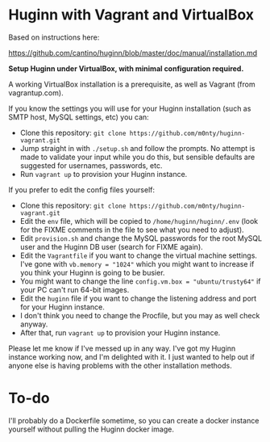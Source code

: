 # Huginn with Vagrant and VirtualBox

Based on instructions here:

https://github.com/cantino/huginn/blob/master/doc/manual/installation.md

**Setup Huginn under VirtualBox, with minimal configuration required.**

A working VirtualBox installation is a prerequisite, as well as Vagrant
(from vagrantup.com).

If you know the settings you will use for your Huginn installation (such
as SMTP host, MySQL settings, etc) you can:

- Clone this repository: `git clone https://github.com/m0nty/huginn-vagrant.git`
- Jump straight in with `./setup.sh` and follow the prompts. No attempt 
  is made to validate your input while you do this, but sensible defaults are
  suggested for usernames, passwords, etc.
- Run `vagrant up` to provision your Huginn instance.

If you prefer to edit the config files yourself:

- Clone this repository: `git clone https://github.com/m0nty/huginn-vagrant.git`
- Edit the `env` file, which will be copied to `/home/huginn/huginn/.env`
  (look for the FIXME comments in the file to see what you need to adjust).
- Edit `provision.sh` and change the MySQL passwords for the root MySQL user and
  the Huginn DB user (search for FIXME again).
- Edit the `Vagrantfile` if you want to change the virtual machine settings. I've
  gone with `vb.memory = "1024"` which you might want to increase if you think
  your Huginn is going to be busier.
- You might want to change the line `config.vm.box = "ubuntu/trusty64"` if your
  PC can't run 64-bit images.
- Edit the `huginn` file if you want to change the listening address and port for
  your Huginn instance.
- I don't think you need to change the Procfile, but you may as well check anyway.
- After that, run `vagrant up` to provision your Huginn instance.

Please let me know if I've messed up in any way. I've got my Huginn instance working
now, and I'm delighted with it. I just wanted to help out if anyone else is having
problems with the other installation methods.

# To-do

I'll probably do a Dockerfile sometime, so you can create a docker instance yourself
without pulling the Huginn docker image.

